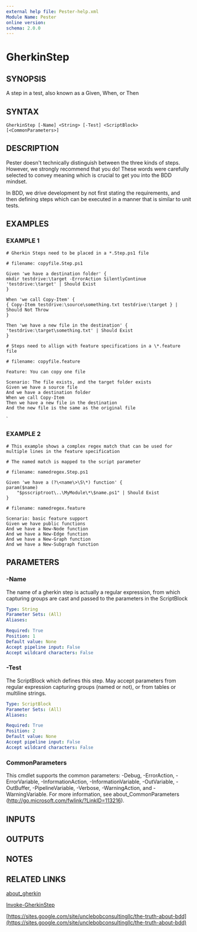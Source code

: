 ```yaml
---
external help file: Pester-help.xml
Module Name: Pester
online version:
schema: 2.0.0
---
```


# GherkinStep

## SYNOPSIS

A step in a test, also known as a Given, When, or Then

## SYNTAX

```
GherkinStep [-Name] <String> [-Test] <ScriptBlock> [<CommonParameters>]
```

## DESCRIPTION

Pester doesn't technically distinguish between the three kinds of steps.
However, we strongly recommend that you do!
These words were carefully selected to convey meaning which is crucial to get you into the BDD mindset.

In BDD, we drive development by not first stating the requirements, and then defining steps which can be
executed in a manner that is similar to unit tests.

## EXAMPLES

### EXAMPLE 1

```
# Gherkin Steps need to be placed in a *.Step.ps1 file

# filename: copyfile.Step.ps1

Given 'we have a destination folder' {
mkdir testdrive:\target -ErrorAction SilentlyContinue
'testdrive:\target' | Should Exist
}

When 'we call Copy-Item' {
{ Copy-Item testdrive:\source\something.txt testdrive:\target } | Should Not Throw
}

Then 'we have a new file in the destination' {
'testdrive:\target\something.txt' | Should Exist
}

# Steps need to allign with feature specifications in a \*.feature file

# filename: copyfile.feature

Feature: You can copy one file

Scenario: The file exists, and the target folder exists
Given we have a source file
And we have a destination folder
When we call Copy-Item
Then we have a new file in the destination
And the new file is the same as the original file
```

`

### EXAMPLE 2

```
# This example shows a complex regex match that can be used for multiple lines in the feature specification

# The named match is mapped to the script parameter

# filename: namedregex.Step.ps1

Given 'we have a (?\<name\>\S\*) function' {
param($name)
    "$psscriptroot\..\MyModule\*\$name.ps1" | Should Exist
}

# filename: namedregex.feature

Scenario: basic feature support
Given we have public functions
And we have a New-Node function
And we have a New-Edge function
And we have a New-Graph function
And we have a New-Subgraph function
```

## PARAMETERS

### -Name

The name of a gherkin step is actually a regular expression, from which capturing groups
are cast and passed to the parameters in the ScriptBlock

```yaml
Type: String
Parameter Sets: (All)
Aliases:

Required: True
Position: 1
Default value: None
Accept pipeline input: False
Accept wildcard characters: False
```

### -Test

The ScriptBlock which defines this step.
May accept parameters from regular expression
capturing groups (named or not), or from tables or multiline strings.

```yaml
Type: ScriptBlock
Parameter Sets: (All)
Aliases:

Required: True
Position: 2
Default value: None
Accept pipeline input: False
Accept wildcard characters: False
```

### CommonParameters
This cmdlet supports the common parameters: -Debug, -ErrorAction, -ErrorVariable, -InformationAction, -InformationVariable, -OutVariable, -OutBuffer, -PipelineVariable, -Verbose, -WarningAction, and -WarningVariable. For more information, see about_CommonParameters (http://go.microsoft.com/fwlink/?LinkID=113216).

## INPUTS

## OUTPUTS

## NOTES

## RELATED LINKS

[about_gherkin]()

[Invoke-GherkinStep](Invoke-GherkinStep)

[https://sites.google.com/site/unclebobconsultingllc/the-truth-about-bdd](https://sites.google.com/site/unclebobconsultingllc/the-truth-about-bdd)
